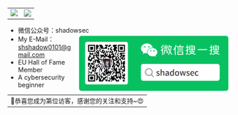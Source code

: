 <table>
    <tr>
        <td >
            <center><img src="https://github-readme-stats.vercel.app/api?username=Shad0wAgent&locale=cn&theme=github_dark" ></center>
        </td>
        <td >
            <center><img src="https://github-profile-summary-cards.vercel.app/api/cards/profile-details?username=Shad0wAgent&theme=github_dark" align="right" /></center>
        </td>
    </tr>
</table>

- 微信公众号：shadowsec <img align='right' src="./assert/wx.png" width="350">
- My E-Mail：shshadow0101@gmail.com
- EU Hall of Fame Member
- A cybersecurity beginner
  
<table>
  <tr>
    <td>🥰恭喜您成为第<img src="https://profile-counter.glitch.me/Shad0wAgent/count.svg" alt="" />位访客，感谢您的关注和支持~😍</td>
  </tr>
</table>
